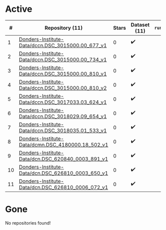 # Active
| # | Repository (11) | Stars | Dataset (11) | `run` | `containers-run` |
| --- | --- | --- | --- | --- | --- |
| 1 | [Donders-Institute-Data/dccn.DSC_3015000.00_677_v1](https://github.com/Donders-Institute-Data/dccn.DSC_3015000.00_677_v1) | 0 | :heavy_check_mark: |  |  |
| 2 | [Donders-Institute-Data/dccn.DSC_3015000.00_734_v1](https://github.com/Donders-Institute-Data/dccn.DSC_3015000.00_734_v1) | 0 | :heavy_check_mark: |  |  |
| 3 | [Donders-Institute-Data/dccn.DSC_3015000.00_810_v1](https://github.com/Donders-Institute-Data/dccn.DSC_3015000.00_810_v1) | 0 | :heavy_check_mark: |  |  |
| 4 | [Donders-Institute-Data/dccn.DSC_3015000.00_810_v2](https://github.com/Donders-Institute-Data/dccn.DSC_3015000.00_810_v2) | 0 | :heavy_check_mark: |  |  |
| 5 | [Donders-Institute-Data/dccn.DSC_3017033.03_624_v1](https://github.com/Donders-Institute-Data/dccn.DSC_3017033.03_624_v1) | 0 | :heavy_check_mark: |  |  |
| 6 | [Donders-Institute-Data/dccn.DSC_3018029.09_654_v1](https://github.com/Donders-Institute-Data/dccn.DSC_3018029.09_654_v1) | 0 | :heavy_check_mark: |  |  |
| 7 | [Donders-Institute-Data/dccn.DSC_3018035.01_533_v1](https://github.com/Donders-Institute-Data/dccn.DSC_3018035.01_533_v1) | 0 | :heavy_check_mark: |  |  |
| 8 | [Donders-Institute-Data/dcmn.DSC_4180000.18_502_v1](https://github.com/Donders-Institute-Data/dcmn.DSC_4180000.18_502_v1) | 0 | :heavy_check_mark: |  |  |
| 9 | [Donders-Institute-Data/dcn.DSC_620840_0003_891_v1](https://github.com/Donders-Institute-Data/dcn.DSC_620840_0003_891_v1) | 0 | :heavy_check_mark: |  |  |
| 10 | [Donders-Institute-Data/dcn.DSC_626810_0003_650_v1](https://github.com/Donders-Institute-Data/dcn.DSC_626810_0003_650_v1) | 0 | :heavy_check_mark: |  |  |
| 11 | [Donders-Institute-Data/dcn.DSC_626810_0006_072_v1](https://github.com/Donders-Institute-Data/dcn.DSC_626810_0006_072_v1) | 0 | :heavy_check_mark: |  |  |

# Gone
No repositories found!
